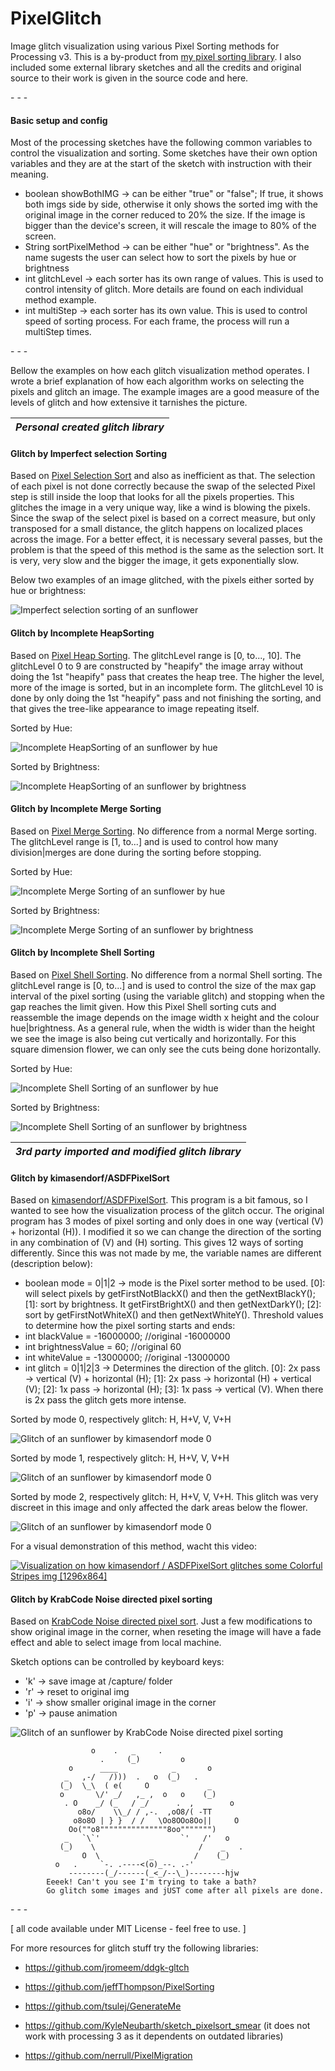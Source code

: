 # PixelGlitch
Image glitch visualization using various Pixel Sorting methods for Processing v3. This is a by-product from [my pixel sorting library](https://github.com/volfegan/PixelSorting). I also included some external library sketches and all the credits and original source to their work is given in the source code and here.

\- \- \-

#### Basic setup and config
Most of the processing sketches have the following common variables to control the visualization and sorting. Some sketches have their own option variables and they are at the start of the sketch with instruction with their meaning.

* boolean showBothIMG -> can be either "true" or "false"; If true, it shows both imgs side by side, otherwise it only shows the sorted img with the original image in the corner reduced to 20% the size. If the image is bigger than the device's screen, it will rescale the image to 80% of the screen.
* String sortPixelMethod -> can be either "hue" or "brightness". As the name sugests the user can select how to sort the pixels by hue or brightness
* int glitchLevel -> each sorter has its own range of values. This is used to control intensity of glitch. More details are found on each individual method example.
* int multiStep -> each sorter has its own value. This is used to control speed of sorting process. For each frame, the process will run a  multiStep times.

\- \- \-

Bellow the examples on how each glitch visualization method operates. I wrote a brief explanation of how each algorithm works on selecting the pixels and glitch an image. The example images are a good measure of the levels of glitch and how extensive it tarnishes the picture.

|  *Personal created glitch library* |
|     :---:      |

#### Glitch by Imperfect selection Sorting
Based on [Pixel Selection Sort](https://github.com/volfegan/PixelSorting/tree/master/PixelSelectionSorting) and also as inefficient as that. The selection of each pixel is not done correctly because the swap of the selected Pixel step is still inside the loop that looks for all the pixels properties. This glitches the image in a very unique way, like a wind is blowing the pixels. Since the swap of the select pixel is based on a correct measure, but only transposed for a small distance, the glitch happens on localized places across the image. For a better effect, it is necessary several passes, but the problem is that the speed of this method is the same as the selection sort. It is very, very slow and the bigger the image, it gets exponentially slow.

Below two examples of an image glitched, with the pixels either sorted by hue or brightness:

![Imperfect selection sorting of an sunflower](Imperfect_selection_Sorting.jpg)

#### Glitch by Incomplete HeapSorting
Based on [Pixel Heap Sorting](https://github.com/volfegan/PixelSorting/tree/master/PixelHeapSorting). The glitchLevel range is [0, to..., 10]. The glitchLevel 0 to 9 are constructed by "heapify" the image array without doing the 1st "heapify" pass that creates the heap tree. The higher the level, more of the image is sorted, but in an incomplete form. The glitchLevel 10 is done by only doing the 1st "heapify" pass and not finishing the sorting, and that gives the tree-like appearance to image repeating itself.

Sorted by Hue:

![Incomplete HeapSorting of an sunflower by hue](Incomplete_HeapSorting_hue.jpg)

Sorted by Brightness:

![Incomplete HeapSorting of an sunflower by brightness](Incomplete_HeapSorting_brightness.jpg)

#### Glitch by Incomplete Merge Sorting
Based on [Pixel Merge Sorting](https://github.com/volfegan/PixelSorting/tree/master/PixelMergeSorting). No difference from a normal Merge sorting. The glitchLevel range is [1, to...] and is used to control how many division|merges are done during the sorting before stopping.

Sorted by Hue:

![Incomplete Merge Sorting of an sunflower by hue](Incomplete_MergeSorting_hue.jpg)

Sorted by Brightness:

![Incomplete Merge Sorting of an sunflower by brightness](Incomplete_MergeSorting_brightness.jpg)

#### Glitch by Incomplete Shell Sorting
Based on [Pixel Shell Sorting](https://github.com/volfegan/PixelSorting/tree/master/PixelShellSorting). No difference from a normal Shell sorting. The glitchLevel range is [0, to...] and is used to control the size of the max gap interval of the pixel sorting (using the variable glitch) and stopping when the gap reaches the limit given. How this Pixel Shell sorting cuts and reassemble the image depends on the image width x height and the colour hue|brightness. As a general rule, when the width is wider than the height we see the image is also being cut vertically and horizontally. For this square dimension flower, we can only see the cuts being done horizontally. 

Sorted by Hue:

![Incomplete Shell Sorting of an sunflower by hue](Incomplete_ShellSorting_hue.jpg)

Sorted by Brightness:

![Incomplete Shell Sorting of an sunflower by brightness](Incomplete_ShellSorting_brightness.jpg)


| *3rd party imported and modified glitch library* |
|                      :---:                       |

#### Glitch by kimasendorf/ASDFPixelSort
Based on [kimasendorf/ASDFPixelSort](https://github.com/kimasendorf/ASDFPixelSort). This program is a bit famous, so I wanted to see how  the visualization process of the glitch occur. The original program has 3 modes of pixel sorting and only does in one way (vertical (V) + horizontal (H)). I modified it so we can change the direction of the sorting in any combination of (V) and (H) sorting. This gives 12 ways of sorting differently. Since this was not made by me, the variable names are different (description below):

* boolean mode = 0|1|2 -> mode is the Pixel sorter method to be used. [0]: will select pixels by getFirstNotBlackX() and then the getNextBlackY(); [1]: sort by brightness. It getFirstBrightX() and then getNextDarkY(); [2]: sort by getFirstNotWhiteX() and then getNextWhiteY().
Threshold values to determine how the pixel sorting starts and ends:
* int blackValue = -16000000; //original -16000000
* int brightnessValue = 60; //original 60
* int whiteValue = -13000000; //original -13000000
* int glitch = 0|1|2|3 -> Determines the direction of the glitch. [0]: 2x pass -> vertical (V) + horizontal (H); [1]: 2x pass -> horizontal (H) + vertical (V); [2]: 1x pass -> horizontal (H); [3]: 1x pass -> vertical (V). When there is 2x pass the glitch gets more intense.

Sorted by mode 0, respectively glitch: H, H+V, V, V+H

![Glitch of an sunflower by kimasendorf mode 0](kimasendorf_mode0.jpg)

Sorted by mode 1, respectively glitch: H, H+V, V, V+H

![Glitch of an sunflower by kimasendorf mode 0](kimasendorf_mode1.jpg)

Sorted by mode 2, respectively glitch: H, H+V, V, V+H. This glitch was very discreet in this image and only affected the dark areas below the flower.

![Glitch of an sunflower by kimasendorf mode 0](kimasendorf_mode2.jpg)

For a visual demonstration of this method, wacht this video:

[![Visualization on how kimasendorf / ASDFPixelSort glitches some Colorful Stripes img [1296x864]](https://i.ytimg.com/vi/jv1fbsZix6c/hqdefault.jpg?sqp=-oaymwEZCNACELwBSFXyq4qpAwsIARUAAIhCGAFwAQ==&rs=AOn4CLDu7StCNDOXmbhsquMM-J5BmbLezg)](https://www.youtube.com/watch?v=jv1fbsZix6c)


#### Glitch by KrabCode Noise directed pixel sorting
Based on [KrabCode Noise directed pixel sort](https://gist.github.com/KrabCode/6fe0048fb471b099563dac857b53aa32). Just a few modifications to show original image in the corner, when reseting the image will have a fade effect and able to select image from local machine.

Sketch options can be controlled by keyboard keys:
* 'k' -> save image at /capture/ folder
* 'r' -> reset to original img
* 'i' -> show smaller original image in the corner
* 'p' -> pause animation

![Glitch of an sunflower by KrabCode Noise directed pixel sorting](Noise_directed_pixelSort_Krab.jpg)


                      o    .   _     .
                        .     (_)         o
                 o      ____            _       o
                _   ,-/   /)))  .   o  (_)   .
               (_)  \_\  ( e(     O             _
               o       \/' _/   ,_ ,  o   o    (_)
                . O    _/ (_   / _/      .  ,        o
                   o8o/    \\_/ / ,-.  ,oO8/( -TT
                  o8o8O | } }  / /   \Oo8OOo8Oo||     O
                 Oo(""o8"""""""""""""""8oo""""""")    
                _   `\`'                  `'   /'   o
               (_)    \                       /    _   .
                    O  \           _         /    (_)
              o   .     `-. .----<(o)_--. .-'
                 --------(_/------(_<_/--\_)--------hjw
            Eeeek! Can't you see I'm trying to take a bath?
            Go glitch some images and jUST come after all pixels are done.
\- \- \-

\[ all code available under MIT License - feel free to use. \]

For more resources for glitch stuff try the following libraries:

* https://github.com/jromeem/ddgk-gltch

* https://github.com/jeffThompson/PixelSorting

* https://github.com/tsulej/GenerateMe

* https://github.com/KyleNeubarth/sketch_pixelsort_smear (it does not work with processing 3 as it dependents on outdated libraries)

* https://github.com/nerrull/PixelMigration
